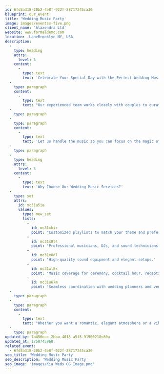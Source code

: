 ```yaml
---
id: 6fd5a318-20b2-4e8f-922f-28717245ca36
blueprint: our_event
title: 'Wedding Music Party'
image: images/eventss-five.png
client_name: 'Alaxendra Ltd'
website: www.formaldemo.com
location: 'LaneBrooklyn NY, USA'
description:
  -
    type: heading
    attrs:
      level: 3
    content:
      -
        type: text
        text: 'Celebrate Your Special Day with the Perfect Wedding Music Experience'
  -
    type: paragraph
    content:
      -
        type: text
        text: "Our experienced team works closely with couples to curate playlists and live performances that reflect your unique style. Whether you're dreaming of a classic string quartet, a soulful singer, or a high-energy DJ set, we ensure the perfect ambiance from start to finish."
  -
    type: paragraph
  -
    type: paragraph
    content:
      -
        type: text
        text: 'Let us handle the music so you can focus on the magic of the moment. From your first dance to the final song of the night, we guarantee seamless sound, joyful vibes, and memories that last a lifetime.'
  -
    type: paragraph
  -
    type: heading
    attrs:
      level: 3
    content:
      -
        type: text
        text: 'Why Choose Our Wedding Music Services?'
  -
    type: set
    attrs:
      id: mc31u5ia
      values:
        type: new_set
        lists:
          -
            id: mc31xkir
            point: 'Customized playlists to match your theme and preferences'
          -
            id: mc31x8t4
            point: 'Professional musicians, DJs, and sound technicians.'
          -
            id: mc31x0dl
            point: 'High-quality sound equipment and elegant setups.'
          -
            id: mc31wl8x
            point: 'Music coverage for ceremony, cocktail hour, reception, and more.'
          -
            id: mc31u67m
            point: 'Seamless coordination with wedding planners and venues.'
  -
    type: paragraph
  -
    type: paragraph
    content:
      -
        type: text
        text: "Whether you want a romantic, elegant atmosphere or a vibrant dance party, our wedding music services are designed to exceed your expectations. Let's make your wedding day sound as beautiful as it looks."
  -
    type: paragraph
updated_by: 7a456eac-2bba-4018-a5f5-91500218e80a
updated_at: 1750745960
related_event:
  - 6fd5a318-20b2-4e8f-922f-28717245ca36
seo_title: 'Wedding Music Party'
seo_description: 'Wedding Music Party'
seo_image: 'images/Kia Weds OG Image.png'
---
```

